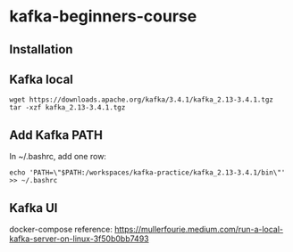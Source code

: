 # kafka-beginners-course

## Installation

## Kafka local
```
wget https://downloads.apache.org/kafka/3.4.1/kafka_2.13-3.4.1.tgz
tar -xzf kafka_2.13-3.4.1.tgz
```

## Add Kafka PATH
In ~/.bashrc, add one row:
```
echo 'PATH=\"$PATH:/workspaces/kafka-practice/kafka_2.13-3.4.1/bin\"' >> ~/.bashrc
```

## Kafka UI
docker-compose reference: https://mullerfourie.medium.com/run-a-local-kafka-server-on-linux-3f50b0bb7493
